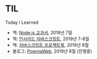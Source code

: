 # TIL

Today I Learned

- 책: [Node.js 교과서](./Node.js%20교과서), 2019년 7월
- 책: [인사이드 자바스크립트](./인사이드%20자바스크립트), 2019년 7-8월
- 책: [자바스크립트 프로젝트북](./자바스크립트%20프로젝트북), 2019년 8월
- 블로그: [PoiemaWeb](./PoiemaWeb), 2019년 8월 (진행중)
